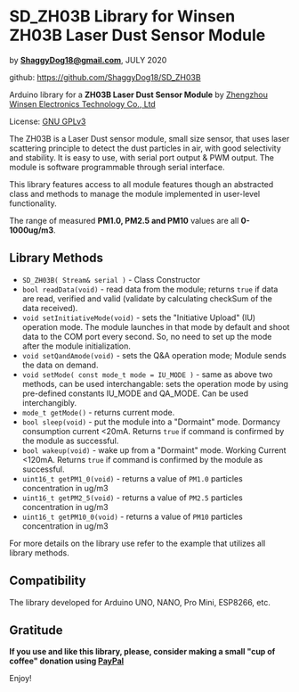 # SD_ZH03B Library for Winsen ZH03B Laser Dust Sensor Module

by **ShaggyDog18@gmail.com**, JULY 2020

github: https://github.com/ShaggyDog18/SD_ZH03B

Arduino library for a **ZH03B Laser Dust Sensor Module** by [Zhengzhou Winsen Electronics Technology Co., Ltd](www.winsen-sensor.com)

License: [GNU GPLv3](https://choosealicense.com/licenses/gpl-3.0/)

The ZH03B is a Laser Dust sensor module, small size sensor, that uses laser scattering principle to detect the dust particles in air, with good selectivity and stability. It is easy to use, with serial port output & PWM output. The module is software programmable through serial interface.

This library features access to all module features though an abstracted class and methods to manage the module implemented in user-level functionality.

The range of measured **PM1.0, PM2.5 and PM10** values are all **0-1000ug/m3**.

## Library Methods

- `SD_ZH03B( Stream& serial )` - Class Constructor
- `bool readData(void)` - read data from the module; returns `true` if data are read, verified and valid (validate by calculating checkSum of the data received).
- `void setInitiativeMode(void)` - sets the "Initiative Upload" (IU) operation mode. The module launches in that mode by default and shoot data to the COM port every second. So, no need to set up the mode after the module initialization.
- `void setQandAmode(void)` - sets the Q&A operation mode; Module sends the data on demand.
- `void setMode( const mode_t mode = IU_MODE )` - same as above two methods, can be used interchangable: sets the operation mode by using pre-defined constants IU_MODE and QA_MODE. Can be used interchangibly. 
- `mode_t getMode()` - returns current mode.
- `bool sleep(void)` - put the module into a "Dormaint" mode. Dormancy consumption current <20mA. Returns `true` if command is confirmed by the module as successful.
- `bool wakeup(void)` - wake up from a "Dormaint" mode. Working Current <120mA. Returns `true` if command is confirmed by the module as successful.
- `uint16_t getPM1_0(void)` - returns a value of `PM1.0` particles concentration in ug/m3 
- `uint16_t getPM2_5(void)` - returns a value of `PM2.5` particles concentration in ug/m3 
- `uint16_t getPM10_0(void)` - returns a value of `PM10` particles concentration in ug/m3 

For more details on the library use refer to the example that utilizes all library methods.

## Compatibility

The library developed for Arduino UNO, NANO, Pro Mini, ESP8266, etc.

## Gratitude

**If you use and like this library, please, consider making a small "cup of coffee" donation using [PayPal](https://paypal.me/shaggyDog18/3USD)**

Enjoy!
